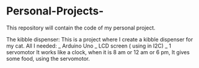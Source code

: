 # Personal-Projects-
This repository will contain the code of my personal project. 

The kibble dispenser:
  This is a project where I create a kibble dispenser for my cat. 
  All I needed:
    _  Arduino Uno
    _ LCD screen ( using in I2C)
    _ 1 servomotor
It works like a clock, when it is 8 am or 12 am or 6 pm, It gives some food, using the servomotor.
